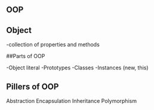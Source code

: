 
## OOP

## Object
-collection of properties and methods

##Parts of OOP

-Object literal
-Prototypes
-Classes
-Instances (new, this)

## Pillers of OOP
Abstraction
Encapsulation
Inheritance
Polymorphism
